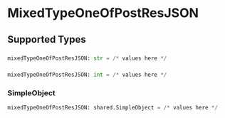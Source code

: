 # MixedTypeOneOfPostResJSON


## Supported Types

### 

```python
mixedTypeOneOfPostResJSON: str = /* values here */
```

### 

```python
mixedTypeOneOfPostResJSON: int = /* values here */
```

### SimpleObject

```python
mixedTypeOneOfPostResJSON: shared.SimpleObject = /* values here */
```

